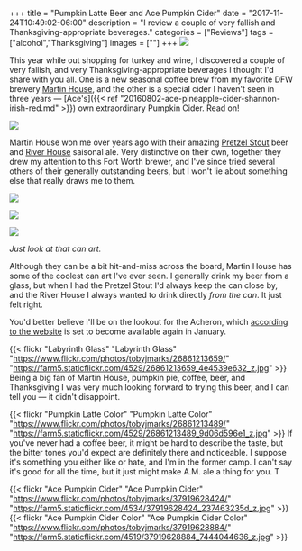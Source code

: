 +++
title = "Pumpkin Latte Beer and Ace Pumpkin Cider"
date = "2017-11-24T10:49:02-06:00"
description = "I review a couple of very fallish and Thanksgiving-appropriate beverages."
categories = ["Reviews"]
tags = ["alcohol","Thanksgiving"]
images = [""]
+++
![](https://live.staticflickr.com/4580/38604886832_fe51a449c7_k.jpg)

This year while out shopping for turkey and wine, I discovered a couple of very fallish, and very Thanksgiving-appropriate beverages I thought I'd share with you all. One is a new seasonal coffee brew from my favorite DFW brewery [Martin House](http://martinhousebrewing.com/), and the other is a special cider I haven't seen in three years — [Ace's]({{< ref "20160802-ace-pineapple-cider-shannon-irish-red.md" >}}) own extraordinary Pumpkin Cider. Read on!
<!--more-->

![](https://live.staticflickr.com/4537/37919629004_f9403092f8_k.jpg)

Martin House won me over years ago with their amazing [Pretzel Stout](http://martinhousebrewing.com/the-beer/pretzel-stout/) beer and [River House](http://martinhousebrewing.com/the-beer/river-house/) saisonal ale. Very distinctive on their own, together they drew my attention to this Fort Worth brewer, and I've since tried several others of their generally outstanding beers, but I won't lie about something else that really draws me to them.

![](http://martinhousebrewing.com/wp-content/uploads/2014/01/THIS-ONE.png)

![](http://martinhousebrewing.com/wp-content/uploads/2014/01/Screen-Shot-2017-07-22-at-12.51.01-PM.png)

![](http://martinhousebrewing.com/wp-content/uploads/2016/09/Acheron-Art-Final-web.jpg)

_Just look at that can art._

Although they can be a bit hit-and-miss across the board, Martin House has some of the coolest can art I've ever seen. I generally drink my beer from a glass, but when I had the Pretzel Stout I'd always keep the can close by, and the River House I always wanted to drink directly *from the can*. It just felt right. 

You'd better believe I'll be on the lookout for the Acheron, which [according to the website](http://martinhousebrewing.com/the-beer/acheron/) is set to become available again in January. 
         
{{< flickr "Labyrinth Glass"
           "Labyrinth Glass"
           "https://www.flickr.com/photos/tobyjmarks/26861213659/"
           "https://farm5.staticflickr.com/4529/26861213659_4e4539e632_z.jpg" >}}
Being a big fan of Martin House, pumpkin pie, coffee, beer, and Thanksgiving I was very much looking forward to trying this beer, and I can tell you — it didn't disappoint.
           
{{< flickr "Pumpkin Latte Color"
           "Pumpkin Latte Color"
           "https://www.flickr.com/photos/tobyjmarks/26861213489/"
           "https://farm5.staticflickr.com/4529/26861213489_9d06d596e1_z.jpg" >}}
If you've never had a coffee beer, it might be hard to describe the taste, but the bitter tones you'd expect are definitely there and noticeable. I suppose it's something you either like or hate, and I'm in the former camp. I can't say it's good for all the time, but it just might make A.M. ale a thing for you. T
           
{{< flickr "Ace Pumpkin Cider"
           "Ace Pumpkin Cider"
           "https://www.flickr.com/photos/tobyjmarks/37919628424/"
           "https://farm5.staticflickr.com/4534/37919628424_237463235d_z.jpg" >}}
{{< flickr "Ace Pumpkin Cider Color"
           "Ace Pumpkin Cider Color"
           "https://www.flickr.com/photos/tobyjmarks/37919628884/"
           "https://farm5.staticflickr.com/4519/37919628884_7444044636_z.jpg" >}}

